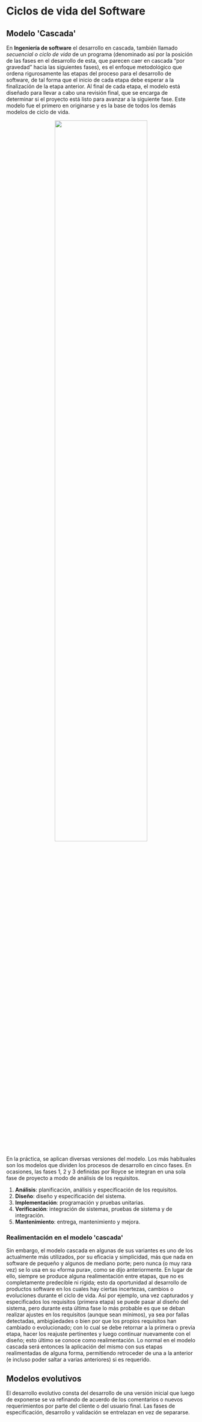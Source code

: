 # Ciclos de vida del Software

## Modelo 'Cascada'

En **Ingeniería de software** el desarrollo en cascada, también llamado *secuencial o ciclo de vida* de un programa (denominado así por la posición de las fases en el desarrollo de esta, que parecen caer en cascada “por gravedad” hacia las siguientes fases), es el enfoque metodológico que ordena rigurosamente las etapas del proceso para el desarrollo de software, de tal forma que el inicio de cada etapa debe esperar a la finalización de la etapa anterior.​ Al final de cada etapa, el modelo está diseñado para llevar a cabo una revisión final, que se encarga de determinar si el proyecto está listo para avanzar a la siguiente fase. Este modelo fue el primero en originarse y es la base de todos los demás modelos de ciclo de vida. 

<div align=center>
<img src='https://upload.wikimedia.org/wikipedia/commons/thumb/2/2e/El_modelo_de_desarrollo_en_cascada.svg/1280px-El_modelo_de_desarrollo_en_cascada.svg.png' width=70%/>
</div> 

En la práctica, se aplican diversas versiones del modelo. Los más habituales son los modelos que dividen los procesos de desarrollo en cinco fases. En ocasiones, las fases 1, 2 y 3 definidas por Royce se integran en una sola fase de proyecto a modo de análisis de los requisitos.

1. **Análisis**: planificación, análisis y especificación de los requisitos.
2. **Diseño**: diseño y especificación del sistema.
3. **Implementación**: programación y pruebas unitarias.
4. **Verificación**: integración de sistemas, pruebas de sistema y de integración.
5. **Mantenimiento**: entrega, mantenimiento y mejora.

### Realimentación en el modelo 'cascada'

Sin embargo, el modelo cascada en algunas de sus variantes es uno de los actualmente más utilizados, por su eficacia y simplicidad, más que nada en software de pequeño y algunos de mediano porte; pero nunca (o muy rara vez) se lo usa en su «forma pura», como se dijo anteriormente. En lugar de ello, siempre se produce alguna realimentación entre etapas, que no es completamente predecible ni rígida; esto da oportunidad al desarrollo de productos software en los cuales hay ciertas incertezas, cambios o evoluciones durante el ciclo de vida. Así por ejemplo, una vez capturados y especificados los requisitos (primera etapa) se puede pasar al diseño del sistema, pero durante esta última fase lo más probable es que se deban realizar ajustes en los requisitos (aunque sean mínimos), ya sea por fallas detectadas, ambigüedades o bien por que los propios requisitos han cambiado o evolucionado; con lo cual se debe retornar a la primera o previa etapa, hacer los reajuste pertinentes y luego continuar nuevamente con el diseño; esto último se conoce como realimentación. Lo normal en el modelo cascada será entonces la aplicación del mismo con sus etapas realimentadas de alguna forma, permitiendo retroceder de una a la anterior (e incluso poder saltar a varias anteriores) si es requerido.

## Modelos evolutivos

El desarrollo evolutivo consta del desarrollo de una versión inicial que luego de exponerse se va refinando de acuerdo de los comentarios o nuevos requerimientos por parte del cliente o del usuario final. Las fases de especificación, desarrollo y validación se entrelazan en vez de separarse.


